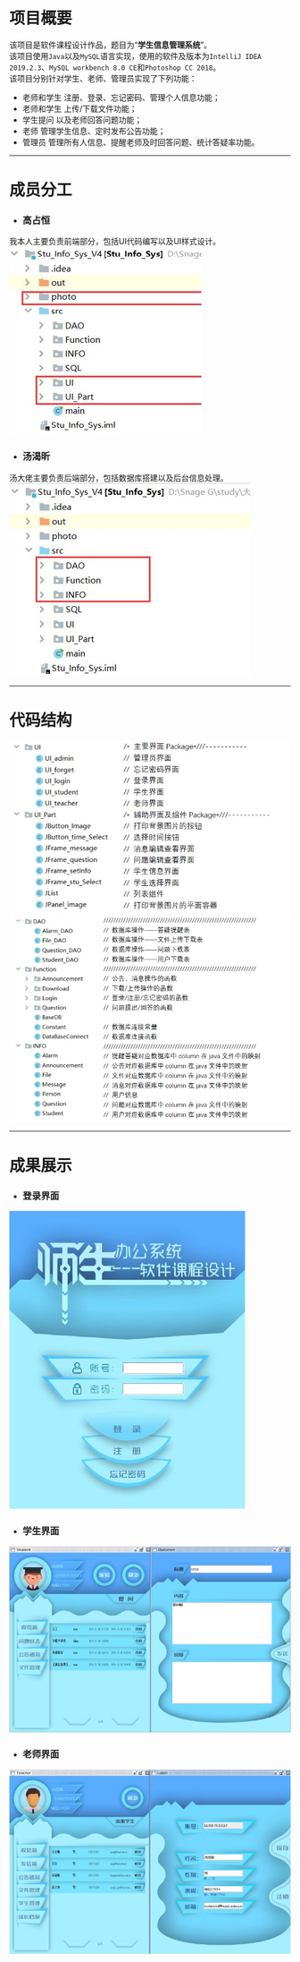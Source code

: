 # 项目概要
该项目是软件课程设计作品，题目为“**学生信息管理系统**”。  
该项目使用`Java`以及`MySQL`语言实现，使用的软件及版本为`IntelliJ IDEA 2019.2.3`、`MySQL workbench 8.0 CE`和`Photoshop CC 2018`。  
该项目分别针对学生、老师、管理员实现了下列功能：
- 老师和学生 注册、登录、忘记密码、管理个人信息功能；
- 老师和学生 上传/下载文件功能；
- 学生提问 以及老师回答问题功能；
- 老师 管理学生信息、定时发布公告功能；
- 管理员 管理所有人信息、提醒老师及时回答问题、统计答疑率功能。

---
# 成员分工
- ### **高占恒**  
我本人主要负责前端部分，包括UI代码编写以及UI样式设计。   
![](Image/Work_of_G.jpg)
- ### **汤渴昕**  
汤大佬主要负责后端部分，包括数据库搭建以及后台信息处理。   
![](Image/Work_of_T.jpg)

---
# 代码结构
![](Image/UI.jpg)
![](Image/Dao.jpg)

---
# 成果展示
- ### **登录界面**

![](Image/Login.jpg)
- ### **学生界面**

![](Image/Student.jpg)
- ### **老师界面**

![](Image/Teacher.jpg)
